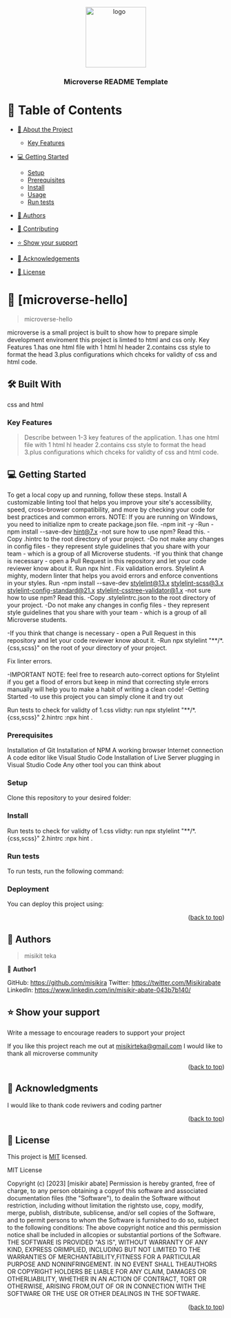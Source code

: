 <a name="readme-top"></a>

<!--
HOW TO USE:
This is an example of how you may give instructions on setting up your project locally.

Modify this file to match your project and remove sections that don't apply.

REQUIRED SECTIONS:
- Table of Contents
- About the Project
 
- Getting Started
- Authors
- Future Features
- Contributing
- Show your support
- Acknowledgements
- License


After you're finished please remove all the comments and instructions!
-->

<div align="center">
  <!-- You are encouraged to replace this logo with your own! Otherwise you can also remove it. -->
  <img src="murple_logo.png" alt="logo" width="140"  height="auto" />
  <br/>

  <h3><b>Microverse README Template</b></h3>

</div>

<!-- TABLE OF CONTENTS -->

# 📗 Table of Contents

- [📖 About the Project](#about-project)
    - [Key Features](#key-features)
- [💻 Getting Started](#getting-started)
  - [Setup](#setup)
  - [Prerequisites](#prerequisites)
  - [Install](#install)
  - [Usage](#usage)
  - [Run tests](#run-tests)
  
- [👥 Authors](#authors)

- [🤝 Contributing](#contributing)
- [⭐️ Show your support](#support)
- [🙏 Acknowledgements](#acknowledgements)

- [📝 License](#license)

<!-- PROJECT DESCRIPTION -->

# 📖 [microverse-hello] <a name="about-project"></a>

> microverse-hello

microverse is a small project is built to show how to prepare simple development enviroment
this project is limted to html and css only.
Key Features
1.has one html file with 1 html hl header
2.contains css style to format the head 
3.plus configurations which chceks for validty of css and html code.


## 🛠 Built With <a name="built-with">
css and html</a>



<!-- Features -->

### Key Features <a name="key-features"></a>

> Describe between 1-3 key features of the application.
1.has one html file with 1 html hl header 
2.contains css style to format the head 
3.plus configurations which chceks for validty of css and html code.

## 💻 Getting Started <a name="getting-started"></a>



To get a local copy up and running, follow these steps.
Install
A customizable linting tool that helps you improve your site's accessibility, speed, cross-browser compatibility,
and more by checking your code for best practices and common errors.
NOTE: If you are running on Windows, you need to initialize npm to create package.json file.
-npm init -y
-Run
-npm install --save-dev hint@7.x
-not sure how to use npm? Read this.
-Copy .hintrc to the root directory of your project.
-Do not make any changes in config files - they represent style guidelines that you share with your team - which is a group of all Microverse students.
-If you think that change is necessary - open a Pull Request in this repository and let your code reviewer know about it.
Run
npx hint .
Fix validation errors.
Stylelint
A mighty, modern linter that helps you avoid errors and enforce conventions in your styles.
Run
-npm install --save-dev stylelint@13.x stylelint-scss@3.x stylelint-config-standard@21.x stylelint-csstree-validator@1.x
-not sure how to use npm? Read this.
-Copy .stylelintrc.json to the root directory of your project.
-Do not make any changes in config files - they represent style guidelines that you share with your team - which is a group of all Microverse students.

-If you think that change is necessary - open a Pull Request in this repository and let your code reviewer know about it.
-Run npx stylelint "**/*.{css,scss}" on the root of your directory of your project.

Fix linter errors.

-IMPORTANT NOTE: feel free to research auto-correct options for Stylelint if you get a flood of errors but keep in mind that correcting style errors manually will help you to make a habit of writing a clean code!
-Getting Started
-to use this project you can simply clone it and try out

Run tests
to check for validty of 
1.css vlidty: run npx stylelint "**/*.{css,scss}"
2.hintrc :npx hint .

### Prerequisites

Installation of Git
Installation of NPM
A working browser
Internet connection
A code editor like Visual Studio Code
Installation of Live Server plugging in Visual Studio Code
Any other tool you can think about

<!--
Example command:

```sh
 gem install rails
```
 -->

### Setup

Clone this repository to your desired folder:

<!--
Example commands:

```sh
  cd my-folder
  git clone git@github.com:myaccount/my-project.git
```
--->

### Install



<!--
Example command:

```sh
  cd my-project
  gem install
```
--->


Run tests
to check for validty of 
1.css vlidty: run npx stylelint "**/*.{css,scss}"
2.hintrc :npx hint .

<!--
Example command:

```sh
  rails server
```
--->

### Run tests

To run tests, run the following command:

<!--
Example command:

```sh
  bin/rails test test/models/article_test.rb
```
--->

### Deployment

You can deploy this project using:

<!--
Example:

```sh

```
 -->

<p align="right">(<a href="#readme-top">back to top</a>)</p>

<!-- AUTHORS -->

## 👥 Authors <a name="authors"></a>

>misikit teka

👤 **Author1**

GitHub: https://github.com/misikira
Twitter: https://twitter.com/Misikirabate
LinkedIn: https://www.linkedin.com/in/misikir-abate-043b7b140/



## ⭐️ Show your support <a name="support"></a>



Write a message to encourage readers to support your project

If you like this project reach me out at misikirteka@gmail.com
I would like to thank
all microverse community

<p align="right">(<a href="#readme-top">back to top</a>)</p>

<!-- ACKNOWLEDGEMENTS -->

## 🙏 Acknowledgments <a name="acknowledgements"></a>



I would like to thank code reviwers and coding partner

<p align="right">(<a href="#readme-top">back to top</a>)</p>

<!-- FAQ (optional) -->


<!-- LICENSE -->

## 📝 License <a name="license"></a>

This project is [MIT](./LICENSE) licensed.

MIT License

Copyright (c) [2023] [misikir abate]
Permission is hereby granted, free of charge, to any person obtaining a copyof this software and associated documentation files (the "Software"), to dealin the Software without restriction, including without limitation the rightsto use, copy, modify, merge, publish, distribute, sublicense, and/or sell
copies of the Software, and to permit persons to whom the Software is
furnished to do so, subject to the following conditions:
The above copyright notice and this permission notice shall be included in allcopies or substantial portions of the Software.
THE SOFTWARE IS PROVIDED "AS IS", WITHOUT WARRANTY OF ANY KIND, EXPRESS ORIMPLIED, INCLUDING BUT NOT LIMITED TO THE WARRANTIES OF MERCHANTABILITY,FITNESS FOR A PARTICULAR PURPOSE AND NONINFRINGEMENT. IN NO EVENT SHALL THEAUTHORS OR COPYRIGHT HOLDERS BE LIABLE FOR ANY CLAIM, DAMAGES OR OTHERLIABILITY, WHETHER IN AN ACTION OF CONTRACT, TORT OR OTHERWISE, ARISING FROM,OUT OF OR IN CONNECTION WITH THE SOFTWARE OR THE USE OR OTHER DEALINGS IN THE
SOFTWARE.

<p align="right">(<a href="#readme-top">back to top</a>)</p>
